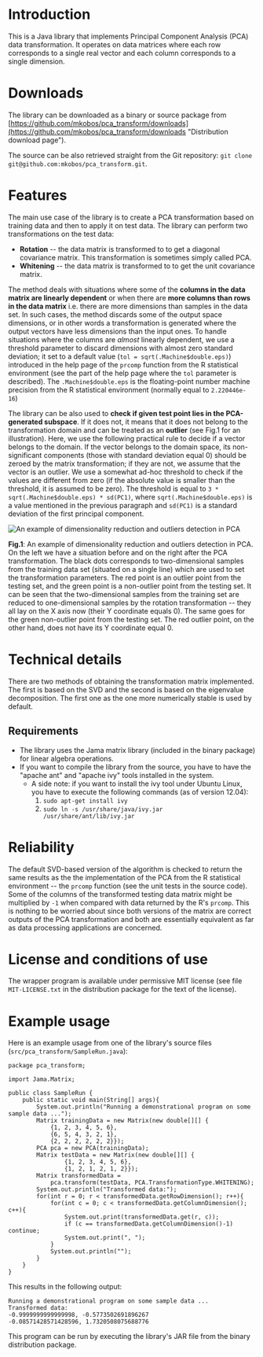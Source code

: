 Introduction
============
This is a Java library that implements Principal Component Analysis (PCA) data transformation. It operates on data matrices where each row corresponds to a single real vector and each column corresponds to a single dimension.

Downloads
=========
The library can be downloaded as a binary or source package from [https://github.com/mkobos/pca_transform/downloads](https://github.com/mkobos/pca_transform/downloads "Distribution download page").

The source can be also retrieved straight from the Git repository: `git clone git@github.com:mkobos/pca_transform.git`.

Features
========
The main use case of the library is to create a PCA transformation based on training data and then to apply it on test data. The library can perform two transformations on the test data:

- **Rotation** -- the data matrix is transformed to to get a diagonal covariance matrix. This transformation is sometimes simply called PCA.
- **Whitening** -- the data matrix is transformed to to get the unit covariance matrix.

The method deals with situations where some of the **columns in the data matrix are linearly dependent** or when there are **more columns than rows in the data matrix** i.e. there are more dimensions than samples in the data set. In such cases, the method discards some of the output space dimensions, or in other words a transformation is generated where the output vectors have less dimensions than the input ones. To handle situations where the columns are _almost_ linearly dependent, we use a threshold parameter to discard dimensions with almost zero standard deviation; it set to a default value (`tol = sqrt(.Machine$double.eps)`) introduced in the help page of the `prcomp` function from the R statistical environment (see the part of the help page where the `tol` parameter is described). The `.Machine$double.eps` is the floating-point number machine precision from the R statistical environment (normally equal to `2.220446e-16`)

The library can be also used to **check if given test point lies in the PCA-generated subspace**. If it does not, it means that it does not belong to the transformation domain and can be treated as an **outlier** (see Fig.1 for an illustration). Here, we use the following practical rule to decide if a vector belongs to the domain. If the vector belongs to the domain space, its non-significant components (those with standard deviation equal 0) should be zeroed by the matrix transformation; if they are not, we assume that the vector is an outlier. We use a somewhat ad-hoc threshold to check if the values are different from zero (if the absolute value is smaller than the threshold, it is assumed to be zero). The threshold is equal to `3 * sqrt(.Machine$double.eps) * sd(PC1)`, where `sqrt(.Machine$double.eps)` is a value mentioned in the previous paragraph and `sd(PC1)` is a standard deviation of the first principal component.

![](http://github.com/mkobos/pca_transform/raw/master/docs/pca_outlier.png "An example of dimensionality reduction and outliers detection in PCA")

**Fig.1**: An example of dimensionality reduction and outliers detection in PCA. On the left we have a situation before and on the right after the PCA transformation. The black dots corresponds to two-dimensional samples from the training data set (situated on a single line) which are used to set the transformation parameters. The red point is an outlier point from the testing set, and the green point is a non-outlier point from the testing set. It can be seen that the two-dimensional samples from the training set are reduced to one-dimensional samples by the rotation transformation -- they all lay on the X axis now (their Y coordinate equals 0). The same goes for the green non-outlier point from the testing set. The red outlier point, on the other hand, does not have its Y coordinate equal 0.

Technical details
=================
There are two methods of obtaining the transformation matrix implemented. The first is based on the SVD and the second is based on the eigenvalue decomposition. The first one as the one more numerically stable is used by default.

Requirements
------------
- The library uses the Jama matrix library (included in the binary package) for linear algebra operations.
- If you want to compile the library from the source, you have to have the "apache ant" and "apache ivy" tools installed in the system.
	- A side note: if you want to install the ivy tool under Ubuntu Linux, you have to execute the following commands (as of version 12.04):
		1. `sudo apt-get install ivy`
		2. `sudo ln -s /usr/share/java/ivy.jar /usr/share/ant/lib/ivy.jar`

Reliability
===========
The default SVD-based version of the algorithm is checked to return the same results as the the implementation of the PCA from the R statistical environment -- the `prcomp` function (see the unit tests in the source code). Some of the columns of the transformed testing data matrix might be multiplied by `-1` when compared with data returned by the R's `prcomp`. This is nothing to be worried about since both versions of the matrix are correct outputs of the PCA transformation and both are essentially equivalent as far as data processing applications are concerned.

License and conditions of use
=============================

The wrapper program is available under permissive MIT license (see file `MIT-LICENSE.txt` in the distribution package for the text of the license).

Example usage
=============

Here is an example usage from one of the library's source files (`src/pca_transform/SampleRun.java`):
	
	package pca_transform;
	
	import Jama.Matrix;

	public class SampleRun {
		public static void main(String[] args){
			System.out.println("Running a demonstrational program on some sample data ...");
			Matrix trainingData = new Matrix(new double[][] {
				{1, 2, 3, 4, 5, 6},
				{6, 5, 4, 3, 2, 1},
				{2, 2, 2, 2, 2, 2}});
			PCA pca = new PCA(trainingData);
			Matrix testData = new Matrix(new double[][] {
					{1, 2, 3, 4, 5, 6},
					{1, 2, 1, 2, 1, 2}});
			Matrix transformedData =
				pca.transform(testData, PCA.TransformationType.WHITENING);
			System.out.println("Transformed data:");
			for(int r = 0; r < transformedData.getRowDimension(); r++){
				for(int c = 0; c < transformedData.getColumnDimension(); c++){
					System.out.print(transformedData.get(r, c));
					if (c == transformedData.getColumnDimension()-1) continue;
					System.out.print(", ");
				}
				System.out.println("");
			}
		}
	}

This results in the following output:

	Running a demonstrational program on some sample data ...
	Transformed data:
	-0.9999999999999998, -0.5773502691896267
	-0.08571428571428596, 1.7320508075688776

This program can be run by executing the library's JAR file from the binary distribution package.
